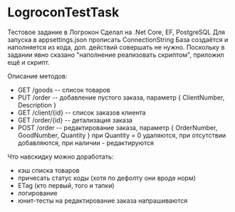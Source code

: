 # LogroconTestTask
Тестовое задание в Логрокон
Сделал на .Net Core, EF, PostgreSQL
Для запуска в appsettings.json прописать ConnectionString
База создаётся и наполняется из кода, доп. действий совершать не нужно. Поскольку в задании явно сказано "наполнение реализовать скриптом", приложил ещё и скрипт.

Описание методов:
- GET /goods -- список товаров
- PUT /order -- добавление пустого заказа, параметр { ClientNumber, Description }
- GET /client/{id} -- список заказов клиента
- GET /order/{id} -- детализация заказа
- POST /order -- редактирование заказа, параметр { OrderNumber, GoodNumber, Quantity }
при Quantity = 0 удаляются, при отсутствии добавляются, при наличии - редактируются

Что навскидку можно доработать:
- кэш списка товаров
- причесать статус коды (хотя по дефолту они вроде норм)
- ETag (кто первый, того и тапки)
- логирование
- юнит-тесты на редактирование заказа напрашиваются
